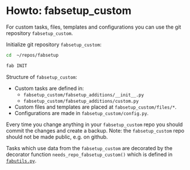# Howto: fabsetup_custom

For custom tasks, files, templates and configurations you can use the git
repository `fabsetup_custom`.

Initialize git repository `fabsetup_custom`:
  ```sh
  cd  ~/repos/fabsetup

  fab INIT
  ```

Structure of `fabsetup_custom`:
* Custom tasks are defined in:
  * `fabsetup_custom/fabsetup_additions/__init__.py`
  * `fabsetup_custom/fabsetup_additions/custom.py`
* Custom files and templates are placed at `fabsetup_custom/files/*`.
* Configurations are made in `fabsetup_custom/config.py`.

Every time you change anything in your `fabsetup_custom` repo you should commit
the changes and create a backup.  Note: the `fabsetup_custom` repo should not
be made public, e.g. on github.

Tasks which use data from the `fabsetup_custom` are decorated by the decorator
function `needs_repo_fabsetup_custom()` which is defined in
[`fabutils.py`](../fabfile/fabutils.py).
